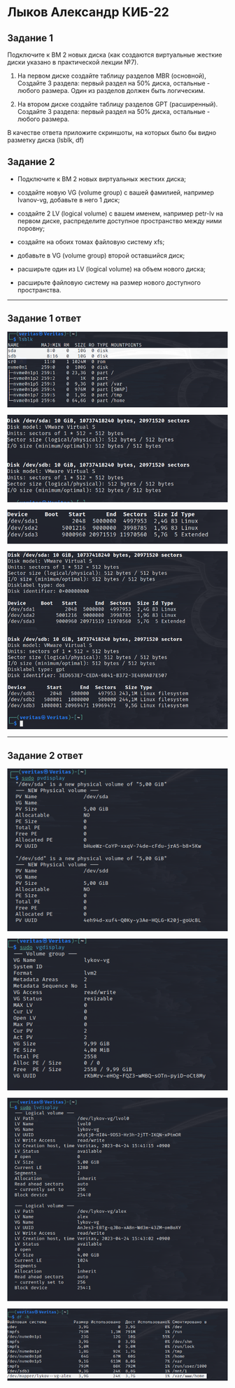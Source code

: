 # Лыков Александр КИБ-22
## Задание 1
Подключите к ВМ 2 новых диска (как создаются виртуальные жесткие диски указано в практической лекции №7).

1) На первом диске создайте таблицу разделов MBR (основной), Создайте 3 раздела: первый раздел на 50% диска, остальные - любого размера. Один из разделов должен быть логическим.

2) На втором диске создайте таблицу разделов GPT (расширенный). Создайте 3 раздела: первый раздел на 50% диска, остальные - любого размера.

В качестве ответа приложите скриншоты, на которых было бы видно разметку диска (lsblk, df)


## Задание 2
* Подключите к ВМ 2 новых виртуальных жестких диска;

* создайте новую VG (volume group) с вашей фамилией, например Ivanov-vg, добавьте в него 1 диск;

* создайте 2 LV (logical volume) с вашем именем, например petr-lv на первом диске, распределите доступное пространство между ними поровну;

* создайте на обоих томах файловую систему xfs;

* добавьте в VG (volume group) второй оставшийся диск;

* расширьте один из LV (logical volume) на объем нового диска;

* расширьте файловую систему на размер нового доступного пространства.
***
## Задание 1 ответ
![1](FOTO\1.png)

![2](FOTO\2.png)

![3](FOTO\3.png)

![4](FOTO\4.png)
***
## Задание 2 ответ

![5](FOTO\5.png)

![6](FOTO\6.png)

![7](FOTO\7.png)

![8](FOTO\8.png)